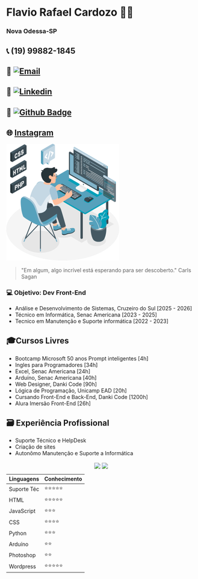 # Flavio Rafael Cardozo 👨‍💻
### Nova Odessa-SP 
## 📞 (19) 99882-1845
## 📩 [![Email](https://img.shields.io/badge/-Outlook-blue?style=flat&logo=Mail&logoColor=white)](mailto:flavero@gmail.com)    
## 🔗 [![Linkedin](https://img.shields.io/badge/-LinkedIn-blue?style=flat&logo=Linkedin&logoColor=white)](https://www.linkedin.com/in/flavio-rafael-cardozo/)
## 🔗 [![Github Badge](https://img.shields.io/badge/-Github-000?style=flat-square&logo=Github&logoColor=white&link=https://github.com/fagnerpsantos)](https://github.com/Flavero85)

## 🌐 [Instagram](https://instagram.com/flaio.t.i) 

![foto](foto.png)

> "Em algum, algo incrível está esperando para ser descoberto." Carls Sagan
### 💻 Objetivo: Dev Front-End
- Análise e Desenvolvimento de Sistemas, Cruzeiro do Sul [2025 - 2026]
- Técnico em Informática, Senac Americana [2023 - 2025]
- Tecnico em Manutenção e Suporte  informática [2022 - 2023]

## 🎓Cursos Livres
- Bootcamp Microsoft 50 anos Prompt inteligentes [4h]
- Ingles para Programadores [34h]
- Excel, Senac Americana [24h]
- Arduíno, Senac Americana [40h]
- Web Designer, Danki Code [90h]
- Lógica de Programação, Unicamp EAD [20h]
- Cursando Front-End e Back-End, Danki Code [1200h]
- Alura Imersão Front-End [26h]

## 🗃 Experiência Profissional
- Suporte Técnico e HelpDesk
- Criação de sites 
- Autonômo Manutenção e Suporte a Informática 

<p align="center"> 
  <img align="center" src="https://github-readme-stats.vercel.app/api?username=Flavero85&show_icons=true&layout=compact" />
  <img align="center" src="https://github-readme-stats.vercel.app/api/top-langs/?username=Flavero85&show_icons=true&layout=compact" />
</p>

| Linguagens  | Conhecimento  |
| ----------- | -----------   |
| Suporte Téc | ⭐⭐⭐⭐⭐ |
| HTML        | ⭐⭐⭐⭐⭐ |
| JavaScript  | ⭐⭐⭐      |
| CSS         | ⭐⭐⭐⭐    |
| Python      | ⭐⭐⭐      |
| Arduíno     | ⭐⭐         |
| Photoshop   | ⭐⭐         |  
| Wordpress   | ⭐⭐⭐⭐⭐ |

